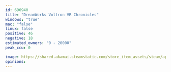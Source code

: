 ```yaml
---
id: 696940
title: "DreamWorks Voltron VR Chronicles"
windows: "true"
mac: "false"
linux: false
positive: 46
negative: 18
estimated_owners: "0 - 20000"
peak_ccu: 0

image: https://shared.akamai.steamstatic.com/store_item_assets/steam/apps/696940/header.jpg?t=1507674161
opinions:
---
```

